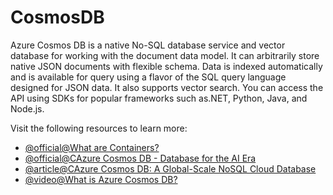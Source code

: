 # CosmosDB

Azure Cosmos DB is a native No-SQL database service and vector database for working with the document data model. It can arbitrarily store native JSON documents with flexible schema. Data is indexed automatically and is available for query using a flavor of the SQL query language designed for JSON data. It also supports vector search. You can access the API using SDKs for popular frameworks such as.NET, Python, Java, and Node.js.


Visit the following resources to learn more:

- [@official@What are Containers?](https://azure.microsoft.com/en-us/products/cosmos-db#FAQ)
- [@official@CAzure Cosmos DB - Database for the AI Era](https://learn.microsoft.com/en-us/azure/cosmos-db/introduction)
- [@article@CAzure Cosmos DB: A Global-Scale NoSQL Cloud Database](https://www.datacamp.com/tutorial/azure-cosmos-db)
- [@video@What is Azure Cosmos DB?](https://www.youtube.com/watch?v=hBY2YcaIOQM&)
